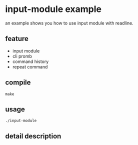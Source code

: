 
# input-module example

an example shows you how to use input module with readline.

## feature

* input module
* cli promb
* command history
* repeat command 

## compile

	make

## usage

	./input-module

## detail description

